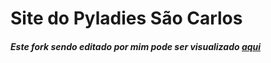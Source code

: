 # Site do Pyladies São Carlos

##### Este fork sendo editado por mim pode ser visualizado [aqui](https://leilaapsilva.github.io/pyladiessanca.github.io/)
